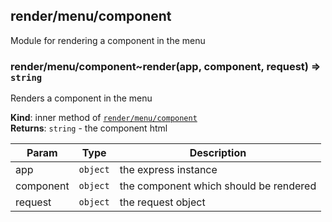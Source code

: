 <a name="module_render/menu/component"></a>

## render/menu/component
Module for rendering a component in the menu

<a name="module_render/menu/component..render"></a>

### render/menu/component~render(app, component, request) ⇒ <code>string</code>
Renders a component in the menu

**Kind**: inner method of [<code>render/menu/component</code>](#module_render/menu/component)  
**Returns**: <code>string</code> - the component html  

| Param | Type | Description |
| --- | --- | --- |
| app | <code>object</code> | the express instance |
| component | <code>object</code> | the component which should be rendered |
| request | <code>object</code> | the request object |


